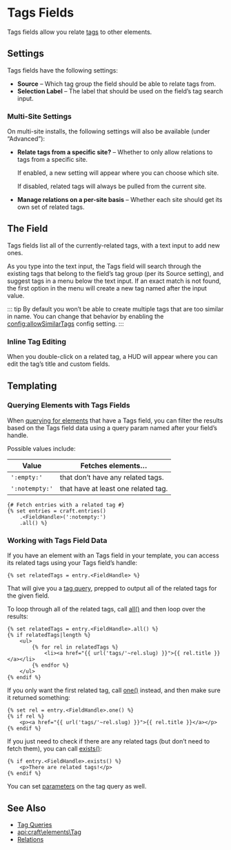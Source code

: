 # Tags Fields

Tags fields allow you relate [tags](tags.md) to other elements.

## Settings

Tags fields have the following settings:

- **Source** – Which tag group the field should be able to relate tags from.
- **Selection Label** – The label that should be used on the field’s tag search input.

### Multi-Site Settings

On multi-site installs, the following settings will also be available (under “Advanced”):

- **Relate tags from a specific site?** – Whether to only allow relations to tags from a specific site.
    
    If enabled, a new setting will appear where you can choose which site.
    
    If disabled, related tags will always be pulled from the current site.

- **Manage relations on a per-site basis** – Whether each site should get its own set of related tags.

## The Field

Tags fields list all of the currently-related tags, with a text input to add new ones.

As you type into the text input, the Tags field will search through the existing tags that belong to the field’s tag group (per its Source setting), and suggest tags in a menu below the text input. If an exact match is not found, the first option in the menu will create a new tag named after the input value.

::: tip By default you won’t be able to create multiple tags that are too similar in name. You can change that behavior by enabling the <config:allowSimilarTags> config setting. :::

### Inline Tag Editing

When you double-click on a related tag, a HUD will appear where you can edit the tag’s title and custom fields.

## Templating

### Querying Elements with Tags Fields

When [querying for elements](dev/element-queries/README.md) that have a Tags field, you can filter the results based on the Tags field data using a query param named after your field’s handle.

Possible values include:

| Value          | Fetches elements…                   |
| -------------- | ----------------------------------- |
| `':empty:'`    | that don’t have any related tags.   |
| `':notempty:'` | that have at least one related tag. |


```twig
{# Fetch entries with a related tag #}
{% set entries = craft.entries()
    .<FieldHandle>(':notempty:')
    .all() %}
```

### Working with Tags Field Data

If you have an element with an Tags field in your template, you can access its related tags using your Tags field’s handle:

```twig
{% set relatedTags = entry.<FieldHandle> %}
```

That will give you a [tag query](dev/element-queries/tag-queries.md), prepped to output all of the related tags for the given field.

To loop through all of the related tags, call [all()](api:craft\db\Query::all()) and then loop over the results:

```twig
{% set relatedTags = entry.<FieldHandle>.all() %}
{% if relatedTags|length %}
    <ul>
        {% for rel in relatedTags %}
            <li><a href="{{ url('tags/'~rel.slug) }}">{{ rel.title }}</a></li>
        {% endfor %}
    </ul>
{% endif %}
```

If you only want the first related tag, call [one()](api:craft\db\Query::one()) instead, and then make sure it returned something:

```twig
{% set rel = entry.<FieldHandle>.one() %}
{% if rel %}
    <p><a href="{{ url('tags/'~rel.slug) }}">{{ rel.title }}</a></p>
{% endif %}
```

If you just need to check if there are any related tags (but don’t need to fetch them), you can call [exists()](api:craft\db\Query::exists()):

```twig
{% if entry.<FieldHandle>.exists() %}
    <p>There are related tags!</p>
{% endif %}
```

You can set [parameters](dev/element-queries/tag-queries.md#parameters) on the tag query as well.

## See Also

* [Tag Queries](dev/element-queries/tag-queries.md)
* <api:craft\elements\Tag>
* [Relations](relations.md)